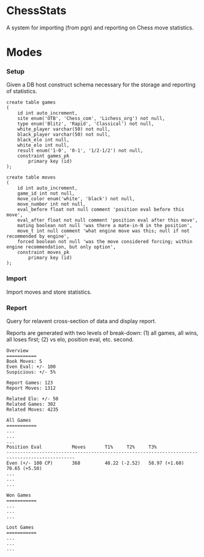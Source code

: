 # ChessStats
A system for importing (from pgn) and reporting on Chess move statistics.

# Modes

### Setup
Given a DB host construct schema necessary for the storage and reporting of statistics.

```
create table games
(
	id int auto_increment,
	site enum('OTB', 'Chess_com', 'Lichess_org') not null,
	type enum('Blitz', 'Rapid', 'Classical') not null,
	white_player varchar(50) not null,
	black_player varchar(50) not null,
	black_elo int null,
	white_elo int null,
  	result enum('1-0', '0-1', '1/2-1/2') not null,
	constraint games_pk
		primary key (id)
);

create table moves
(
	id int auto_increment,
	game_id int not null,
	move_color enum('white', 'black') not null,
	move_number int not null,
	eval_before float not null comment 'position eval before this move',
	eval_after float not null comment 'position eval after this move',
	mating boolean not null 'was there a mate-in-N in the position',
  	move_t int null comment 'what engine move was this; null if not recommended by engine',
  	forced boolean not null 'was the move considered forcing; within engine recommendation, but only option',
	constraint moves_pk
		primary key (id)
);
```

### Import
Import moves and store statistics.

### Report
Query for relavent cross-section of data and display report.

Reports are generated with two levels of break-down: (1) all games, all wins, all loses first; (2) vs elo, position eval, etc. second.

```
Overview
===========
Book Moves: 5
Even Eval: +/- 100
Suspicious: +/- 5%

Report Games: 123
Report Moves: 1312

Related Elo: +/- 50
Related Games: 302
Related Moves: 4235

All Games
===========
...
...
...
Position Eval			Moves		T1%		T2%		T3%
-----------------------------------------------------------------------------------------------
Even (+/- 100 CP)		368        	40.22 (-2.52)	58.97 (+1.60)	70.65 (+5.50)
...
...
...

Won Games
===========
...
...
...

Lost Games
===========
...
...
...
```
